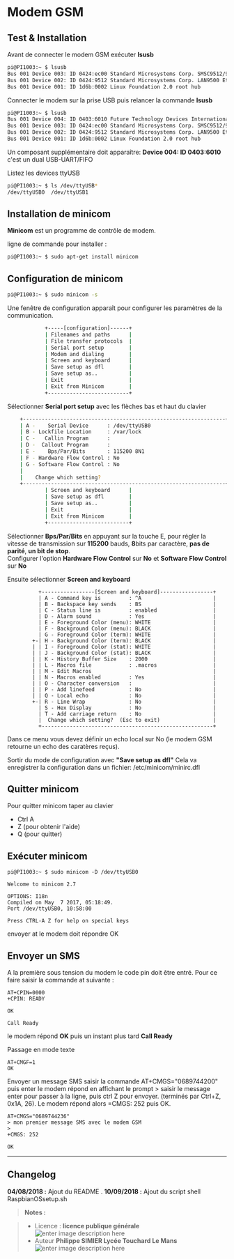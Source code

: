 ﻿# Modem GSM

## Test & Installation
Avant de connecter le modem GSM exécuter **lsusb** 
```bash
pi@PI1003:~ $ lsusb
Bus 001 Device 003: ID 0424:ec00 Standard Microsystems Corp. SMSC9512/9514 Fast Ethernet Adapter
Bus 001 Device 002: ID 0424:9512 Standard Microsystems Corp. LAN9500 Ethernet 10/100 Adapter / SMSC9512/9514 Hub
Bus 001 Device 001: ID 1d6b:0002 Linux Foundation 2.0 root hub
```
Connecter le modem sur la prise USB puis relancer la commande **lsusb**
```bash
pi@PI1003:~ $ lsusb
Bus 001 Device 004: ID 0403:6010 Future Technology Devices International, Ltd FT2232C Dual USB-UART/FIFO IC
Bus 001 Device 003: ID 0424:ec00 Standard Microsystems Corp. SMSC9512/9514 Fast Ethernet Adapter
Bus 001 Device 002: ID 0424:9512 Standard Microsystems Corp. LAN9500 Ethernet 10/100 Adapter / SMSC9512/9514 Hub
Bus 001 Device 001: ID 1d6b:0002 Linux Foundation 2.0 root hub
```
Un composant supplémentaire doit apparaître: 
**Device 004: ID 0403:6010**  c'est un dual USB-UART/FIFO

Listez les devices ttyUSB
```bash
pi@PI1003:~ $ ls /dev/ttyUSB*
/dev/ttyUSB0  /dev/ttyUSB1
```


## Installation de minicom
**Minicom** est un programme de contrôle de modem.

ligne de commande pour installer :
```bash
pi@PI1003:~ $ sudo apt-get install minicom
```
## Configuration de minicom

```bash
pi@PI1003:~ $ sudo minicom -s
```
Une fenêtre de configuration apparaît pour configurer les paramètres de la communication.
```bash
            +-----[configuration]------+
            | Filenames and paths      |
            | File transfer protocols  |
            | Serial port setup        |
            | Modem and dialing        |
            | Screen and keyboard      |
            | Save setup as dfl        |
            | Save setup as..          |
            | Exit                     |
            | Exit from Minicom        |
            +--------------------------+
```
Sélectionner **Serial port setup** avec les flèches bas et haut du clavier
```bash
    +-----------------------------------------------------------------+
    | A -    Serial Device      : /dev/ttyUSB0                        |
    | B - Lockfile Location     : /var/lock                           |
    | C -   Callin Program      :                                     |
    | D -  Callout Program      :                                     |
    | E -    Bps/Par/Bits       : 115200 8N1                          |
    | F - Hardware Flow Control : No                                  |
    | G - Software Flow Control : No                                  |
    |                                                                 |
    |    Change which setting?                                        |
    +-----------------------------------------------------------------+
            | Screen and keyboard      |
            | Save setup as dfl        |
            | Save setup as..          |
            | Exit                     |
            | Exit from Minicom        |
            +--------------------------+
```
Sélectionner **Bps/Par/Bits** en appuyant sur la touche E, pour régler la vitesse de transmission sur **115200** bauds, **8**bits par caractère, **pas de parité**, **un bit de stop**.  
Configurer l'option **Hardware Flow Control**  sur **No** et **Software Flow Control**  sur **No**

Ensuite sélectionner **Screen and keyboard**

              +-----------------[Screen and keyboard]-----------------+
              | A - Command key is         : ^A                       |
              | B - Backspace key sends    : BS                       |
              | C - Status line is         : enabled                  |
              | D - Alarm sound            : Yes                      |
              | E - Foreground Color (menu): WHITE                    |
              | F - Background Color (menu): BLACK                    |
              | G - Foreground Color (term): WHITE                    |
            +-| H - Background Color (term): BLACK                    |
            | | I - Foreground Color (stat): WHITE                    |
            | | J - Background Color (stat): BLACK                    |
            | | K - History Buffer Size    : 2000                     |
            | | L - Macros file            : .macros                  |
            | | M - Edit Macros                                       |
            | | N - Macros enabled         : Yes                      |
            | | O - Character conversion   :                          |
            | | P - Add linefeed           : No                       |
            | | Q - Local echo             : No                       |
            +-| R - Line Wrap              : No                       |
              | S - Hex Display            : No                       |
              | T - Add carriage return    : No                       |
              |  Change which setting?  (Esc to exit)                 |
              +-------------------------------------------------------+
Dans ce menu vous devez définir un echo local sur No (le modem GSM retourne un echo des caratères reçus).


Sortir du mode de configuration avec **"Save setup as dfl"**
Cela va enregistrer la configuration dans un fichier: /etc/minicom/minirc.dfl 

## Quitter minicom
Pour quitter minicom taper au clavier

 - Ctrl A
 - Z   (pour obtenir l'aide)
 - Q  (pour quitter)

## Exécuter minicom
```
pi@PI1003:~ $ sudo minicom -D /dev/ttyUSB0

Welcome to minicom 2.7

OPTIONS: I18n 
Compiled on May  7 2017, 05:18:49.
Port /dev/ttyUSB0, 10:58:00

Press CTRL-A Z for help on special keys

```
envoyer at
le modem doit répondre OK

## Envoyer un SMS

A la première sous tension du modem le code pin doit être entré. Pour ce faire saisir la commande at suivante :
```
AT+CPIN=0000
+CPIN: READY

OK

Call Ready
```
le modem répond **OK** puis un instant plus tard **Call Ready**

Passage en mode texte 
```
AT+CMGF=1                                                                                                        
OK
```
Envoyer un message SMS saisir la commande AT+CMGS="0689744200" puis enter
le modem répond en affichant le prompt > saisir le message enter pour passer à la ligne, puis ctrl Z  pour envoyer. (terminés par Ctrl+Z, 0x1A, 26). Le modem répond alors =CMGS: 252 puis OK.
```
AT+CMGS="0689744236"                                                                                             
> mon premier message SMS avec le modem GSM                                                                     
>                                                                                                                
+CMGS: 252                                                                                                       
                                                                                                                 
OK
```




 
 



--------

  



## Changelog

 **04/08/2018 :** Ajout du README . 
 **10/09/2018 :** Ajout du  script shell RaspbianOSsetup.sh
 
> **Notes :**


> - Licence : **licence publique générale** ![enter image description here](https://img.shields.io/badge/licence-GPL-green.svg)
> - Auteur **Philippe SIMIER Lycée Touchard Le Mans**
>  ![enter image description here](https://img.shields.io/badge/built-passing-green.svg)
<!-- TOOLBOX 

Génération des badges : https://shields.io/
Génération de ce fichier : https://stackedit.io/editor#



